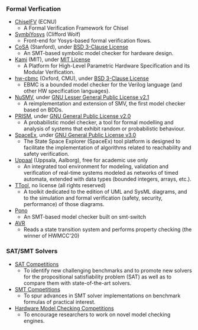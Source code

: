 ### Formal Verfication
- [ChiselFV](https://github.com/Moorvan/ChiselFV) (ECNU)
  - A Formal Verification Framework for Chisel
- [SymbiYosys](https://github.com/YosysHQ/SymbiYosys) (Clifford Wolf)
  - Front-end for Yosys-based formal verification flows.
- [CoSA](https://github.com/cristian-mattarei/CoSA) (Stanford), under [BSD 3-Clause License](https://github.com/cristian-mattarei/CoSA/blob/master/LICENSE.txt)
  - An SMT-based symbolic model checker for hardware design.
- [Kami](https://github.com/mit-plv/kami) (MIT), under [MIT License](https://github.com/mit-plv/kami/blob/rv32i/LICENSE)
  - A Platform for High-Level Parametric Hardware Specification and its Modular Verification.
- [hw-cbmc](https://github.com/diffblue/hw-cbmc) (Oxford, CMU), under [BSD 3-Clause License](https://github.com/diffblue/hw-cbmc/blob/master/LICENSE)
  - EBMC is a bounded model checker for the Verilog language (and other HW specification languages).
- [NuSMV](https://nusmv.fbk.eu/), under [GNU Lesser General Public License v2.1](https://nusmv.fbk.eu/open_nusmv/flier.html)
  - A reimplementation and extension of SMV, the first model checker based on BDDs.
- [PRISM](http://www.prismmodelchecker.org/), under [GNU General Public License v2.0](http://www.prismmodelchecker.org/download.php)
  - A probabilistic model checker, a tool for formal modelling and analysis of systems that exhibit random or probabilistic behaviour.
- [SpaceEx](http://spaceex.imag.fr/), under [GNU General Public License v3.0](http://spaceex.imag.fr/licensing-45)
  - The State Space Explorer (SpaceEx) tool platform is designed to facilitate the implementation of algorithms related to reachability and safety verification.
- [Uppaal](https://uppaal.org/) (Uppsala, Aalborg), free for academic use only
  - An integrated tool environment for modeling, validation and verification of real-time systems modeled as networks of timed automata, extended with data types (bounded integers, arrays, etc.).
- [TTool](https://gitlab.telecom-paris.fr/mbe-tools/TTool/), no license (all rights reserved)
  - A toolkit dedicated to the edition of UML and SysML diagrams, and to the simulation and formal verification (safety, security, performance) of those diagrams.
- [Pono](https://github.com/upscale-project/pono)
  - An SMT-based model checker built on smt-switch
- [AVR](https://github.com/aman-goel/avr)
  - Reads a state transition system and performs property checking (the winner of HWMCC'20)

### SAT/SMT Solvers
- [SAT Competitions](http://satcompetition.org/)
  - To identify new challenging benchmarks and to promote new solvers for the propositional satisfiability problem (SAT) as well as to compare them with state-of-the-art solvers. 
- [SMT Competitions](https://smt-comp.github.io/)
  - To spur advances in SMT solver implementations on benchmark formulas of practical interest.
- [Hardware Model Checking Competitions](http://fmv.jku.at/hwmcc/)
  - To encourage researchers to work on novel model checking engines.
